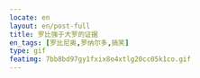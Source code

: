 ```yaml
---
locate: en
layout: en/post-full
title: 罗比强于大罗的证据
en_tags: [罗比尼奥,罗纳尔多,搞笑]
type: gif
featimg: 7bb8bd97gy1fxix8o4xtlg20cc05k1co.gif
---
```

